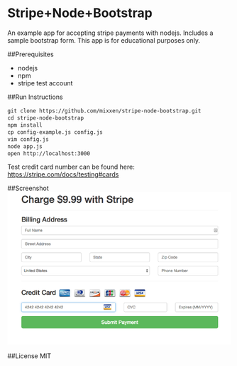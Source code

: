 Stripe+Node+Bootstrap
=====================
An example app for accepting stripe payments with nodejs. Includes a sample bootstrap form. This app is for educational purposes only.

##Prerequisites
* nodejs
* npm
* stripe test account

##Run Instructions
```
git clone https://github.com/mixxen/stripe-node-bootstrap.git
cd stripe-node-bootstrap
npm install
cp config-example.js config.js
vim config.js
node app.js
open http://localhost:3000
```
Test credit card number can be found here:
https://stripe.com/docs/testing#cards

##Screenshot
![Alt text](/screenshot.png?raw=true)


##License
MIT
